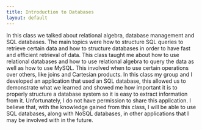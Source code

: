 ```yaml
---
title: Introduction to Databases
layout: default
---
```


<p class="col-md-10 col-md-offset-1">In this class we talked about relational algebra, database management and SQL databases. The main topics were how to structure SQL queries to retrieve certain data and how to structure databases in order to have fast and efficient retrieval of data. This class taught me about how to use relational databases and how to use relational algebra to query the data as well as how to use MySQL. This involved when to use certain operations over others, like joins and Cartesian products. In this class my group and I developed an application that used an SQL database, this allowed us to demonstrate what we learned and showed me how important it is to properly structure a database system so it is easy to extract information from it. Unfortunately, I do not have permission to share this application. I believe that, with the knowledge gained from this class, I will be able to use SQL databases, along with NoSQL databases, in other applications that I may be involved with in the future.</p>
